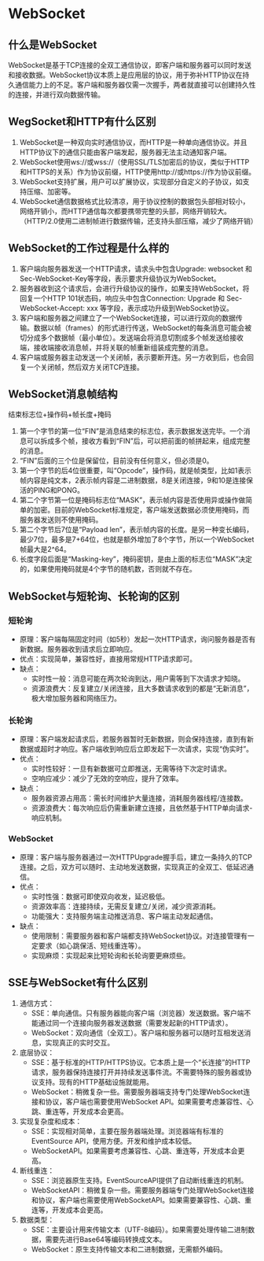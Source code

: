# WebSocket

## 什么是WebSocket

WebSocket是基于TCP连接的全双工通信协议，即客户端和服务器可以同时发送和接收数据。WebSocket协议本质上是应用层的协议，用于弥补HTTP协议在持久通信能力上的不足。客户端和服务器仅需一次握手，两者就直接可以创建持久性的连接，并进行双向数据传输。

## WegSocket和HTTP有什么区别

1. WebSocket是一种双向实时通信协议，而HTTP是一种单向通信协议。并且HTTP协议下的通信只能由客户端发起，服务器无法主动通知客户端。
2. WebSocket使用ws://或wss://（使用SSL/TLS加密后的协议，类似于HTTP和HTTPS的关系）作为协议前缀，HTTP使用http://或https://作为协议前缀。
3. WebSocket支持扩展，用户可以扩展协议，实现部分自定义的子协议，如支持压缩、加密等。
4. WebSocket通信数据格式比较清凉，用于协议控制的数据包头部相对较小，网络开销小，而HTTP通信每次都要携带完整的头部，网络开销较大。（HTTP/2.0使用二进制帧进行数据传输，还支持头部压缩，减少了网络开销）

## WebSocket的工作过程是什么样的

1. 客户端向服务器发送一个HTTP请求，请求头中包含Upgrade: websocket 和 Sec-WebSocket-Key等字段，表示要求升级协议为WebSocket。
2. 服务器收到这个请求后，会进行升级协议的操作，如果支持WebSocket，将回复一个HTTP 101状态码，响应头中包含Connection: Upgrade 和 Sec-WebSocket-Accept: xxx 等字段，表示成功升级到WebSocket协议。
3. 客户端和服务器之间建立了一个WebSocket连接，可以进行双向的数据传输。数据以帧（frames）的形式进行传送，WebSocket的每条消息可能会被切分成多个数据帧（最小单位）。发送端会将消息切割成多个帧发送给接收端，接收端接收消息帧，并将关联的帧重新组装成完整的消息。
4. 客户端或服务器主动发送一个关闭帧，表示要断开连。另一方收到后，也会回复一个关闭帧，然后双方关闭TCP连接。

## WebSocket消息帧结构

结束标志位+操作码+帧长度+掩码

1. 第一个字节的第一位“FIN”是消息结束的标志位，表示数据发送完毕。一个消息可以拆成多个帧，接收方看到“FIN”后，可以把前面的帧拼起来，组成完整的消息。
2. “FIN”后面的三个位是保留位，目前没有任何意义，但必须是0。
3. 第一个字节的后4位很重要，叫“Opcode”，操作码，就是帧类型，比如1表示帧内容是纯文本，2表示帧内容是二进制数据，8是关闭连接，9和10是连接保活的PING和PONG。
4. 第二个字节第一位是掩码标志位“MASK”，表示帧内容是否使用异或操作做简单的加密。目前的WebSocket标准规定，客户端发送数据必须使用掩码，而服务器发送则不使用掩码。
5. 第二个字节后7位是“Payload len”，表示帧内容的长度。是另一种变长编码，最少7位，最多是7+64位，也就是额外增加了8个字节，所以一个WebSocket帧最大是2^64。
6. 长度字段后面是“Masking-key”，掩码密钥，是由上面的标志位“MASK”决定的，如果使用掩码就是4个字节的随机数，否则就不存在。

## WebSocket与短轮询、长轮询的区别

### 短轮询

- 原理：客户端每隔固定时间（如5秒）发起一次HTTP请求，询问服务器是否有新数据。服务器收到请求后立即响应。
- 优点：实现简单，兼容性好，直接用常规HTTP请求即可。
- 缺点：
  - 实时性一般：消息可能在两次轮询到达，用户需等到下次请求才知晓。
  - 资源浪费大：反复建立/关闭连接，且大多数请求收到的都是“无新消息”，极大增加服务器和网络压力。

### 长轮询

- 原理：客户端发起请求后，若服务器暂时无新数据，则会保持连接，直到有新数据或超时才响应。客户端收到响应后立即发起下一次请求，实现“伪实时”。
- 优点：
  - 实时性较好：一旦有新数据可立即推送，无需等待下次定时请求。
  - 空响应减少：减少了无效的空响应，提升了效率。
- 缺点：
  - 服务器资源占用高：需长时间维护大量连接，消耗服务器线程/连接数。
  - 资源浪费大：每次响应后仍需重新建立连接，且依然基于HTTP单向请求-响应机制。

### WebSocket

- 原理：客户端与服务器通过一次HTTPUpgrade握手后，建立一条持久的TCP连接。之后，双方可以随时、主动地发送数据，实现真正的全双工、低延迟通信。
- 优点：
  - 实时性强：数据可即使双向收发，延迟极低。
  - 资源效率高：连接持续，无需反复建立/关闭，减少资源消耗。
  - 功能强大：支持服务端主动推送消息、客户端主动发起通信。
- 缺点：
  - 使用限制：需要服务器和客户端都支持WebSocket协议。对连接管理有一定要求（如心跳保活、短线重连等）。
  - 实现麻烦：实现起来比短轮询和长轮询要更麻烦些。

## SSE与WebSocket有什么区别

1. 通信方式：
   - SSE：单向通信。只有服务器能向客户端（浏览器）发送数据。客户端不能通过同一个连接向服务器发送数据（需要发起新的HTTP请求）。
   - WebSocket：双向通信（全双工）。客户端和服务器可以随时互相发送消息，实现真正的实时交互。
2. 底层协议：
   - SSE：基于标准的HTTP/HTTPS协议。它本质上是一个“长连接”的HTTP请求，服务器保持连接打开并持续发送事件流。不需要特殊的服务器或协议支持。现有的HTTP基础设施就能用。
   - WebSocket：稍微复杂一些。需要服务器端支持专门处理WebSocket连接和协议，客户端也需要使用WebSocket API。如果需要考虑兼容性、心跳、重连等，开发成本会更高。
3. 实现复杂度和成本：
   - SSE：实现相对简单，主要在服务器端处理。浏览器端有标准的EventSource API，使用方便。开发和维护成本较低。
   - WebSocketAPI。如果需要考虑兼容性、心跳、重连等，开发成本会更高。
4. 断线重连：
   - SSE：浏览器原生支持。EventSourceAPI提供了自动断线重连的机制。
   - WebSocketAPI：稍微复杂一些。需要服务器端专门处理WebSocket连接和协议，客户端也需要使用WebSocketAPI。如果需要兼容性、心跳、重连等，开发成本会更高。
5. 数据类型：
   - SSE：主要设计用来传输文本（UTF-8编码）。如果需要处理传输二进制数据，需要先进行Base64等编码转换成文本。
   - WebSocket：原生支持传输文本和二进制数据，无需额外编码。
